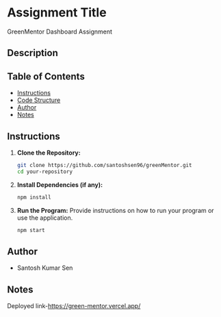 # Assignment Title
GreenMentor Dashboard Assignment
## Description

## Table of Contents
- [Instructions](#instructions)
- [Code Structure](#code-structure)
- [Author](#author)
- [Notes](#notes)

## Instructions
1. **Clone the Repository:**
    ```bash
    git clone https://github.com/santoshsen96/greenMentor.git
    cd your-repository
    ```

2. **Install Dependencies (if any):**
    ```bash
    npm install
    ```

3. **Run the Program:**
    Provide instructions on how to run your program or use the application.
    ```bash
    npm start
    ```


## Author
- Santosh Kumar Sen

## Notes
Deployed link-https://green-mentor.vercel.app/



